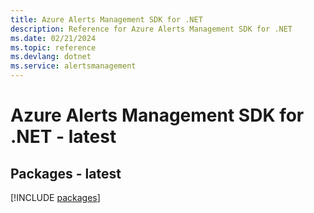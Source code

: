 ```yaml
---
title: Azure Alerts Management SDK for .NET
description: Reference for Azure Alerts Management SDK for .NET
ms.date: 02/21/2024
ms.topic: reference
ms.devlang: dotnet
ms.service: alertsmanagement
---
```

# Azure Alerts Management SDK for .NET - latest
## Packages - latest
[!INCLUDE [packages](alerts-management-index.md)]